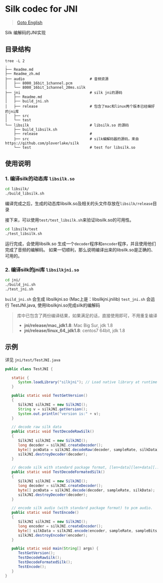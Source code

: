 # Silk codec for JNI

> [Goto English](./Readme.md)

Silk 编解码的JNI实现

## 目录结构

```
tree -L 2
.
├── Readme.md
├── Readme_zh.md
├── audio                              # 音频资源
│   ├── 8000_16bit_1channel.pcm
│   └── 8000_16bit_1channel_20ms.silk
├── jni                                # silk jni的源码
│   ├── Readme.md
│   ├── build_jni.sh
│   ├── release                        # 包含了mac和linux两个版本已经编好的jni库
│   ├── src
│   └── test
└── libsilk                            # libsilk.so 的源码
    ├── build_libsilk.sh
    ├── release                        #
    ├── src                            # silk编解码器的源码，来自 https://github.com/ploverlake/silk
    └── test                           # test for libsilk.so
```

## 使用说明

### 1. 编译silk的动态库 `libsilk.so`

```bash
cd libsilk/
./build_libsilk.sh
```

编译完成之后，生成的动态库libsilk.so及相关的头文件存放在`libsilk/release`目录

接下来，可以使用`test/test_libsilk.sh`来验证libsilk.so的可用性。

```bash
cd libsilk/test
./test_libsilk.sh
```

运行完成，会使用libsilk.so 生成一个`decoder`程序和`encoder`程序，并且使用他们完成了音频的编解码。
如果一切顺利，那么说明编译出来的libsilk.so是正确的、可用的。

### 2. 编译silk的jni库 `libsilkjni.so`

```bash
cd jni/
./build_jni.sh
./test_jni.sh
```

`build_jni.sh` 会生成 libsilkjni.so (Mac上是：libsilkjni.jnilib)
`test_jni.sh` 会运行 TestJNI.java, 使用libsilkjni.so完成silk的编解码

> 库中已包含了两份编译结果，如果满足的话，直接使用即可，不用重复编译
> - **jni/release/mac_jdk1.8**: Mac Big Sur, jdk 1.8
> - **jni/release/linux_64_jdk1.8**: centos7 64bit, jdk 1.8

## 示例
详见 `jni/test/TestJNI.java`

```java
public class TestJNI {

   static {
      System.loadLibrary("silkjni"); // Load native library at runtime
   }

   public static void TestGetVersion()
   {
      SilkJNI silkJNI = new SilkJNI();
      String v = silkJNI.getVersion();
      System.out.println("version is:" + v);
   }

   // decode raw silk data
   public static void TestDecodeRawSilk()
   {
      SilkJNI silkJNI = new SilkJNI();
      long decoder = silkJNI.createDecoder();
      byte[] pcmData = silkJNI.decodeRaw(decoder, sampleRate, silkData);
      silkJNI.destroyDecoder(decoder);
   }

   // decode silk with standard package format, [len+data][len+data][...]
   public static void TestDecodeFormatedSilk()
   {
      SilkJNI silkJNI = new SilkJNI();
      long decoder = silkJNI.createDecoder();
      byte[] pcmData = silkJNI.decode(decoder, sampleRate, silkData);
      silkJNI.destroyDecoder(decoder);
   }

   // encode silk audio (with standard package format) to pcm audio.
   public static void TestEncode()
   {
      SilkJNI silkJNI = new SilkJNI();
      long encoder = silkJNI.createEncoder();
      byte[] silkData = silkJNI.encode(encoder, sampleRate, sampleBits, channel, pcmData);
      silkJNI.destroyEncoder(encoder);
   }

   public static void main(String[] args) {
      TestGetVersion();
      TestDecodeRawSilk();
      TestDecodeFormatedSilk();
      TestEncode();
   }
}
```